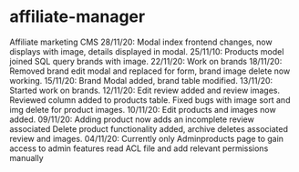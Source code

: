 # affiliate-manager
Affiliate marketing CMS
28/11/20: Modal index frontend changes, now displays with image, details displayed in modal.
25/11/10: Products model joined SQL query brands with image. 
22/11/20: Work on brands
18/11/20: Removed brand edit modal and replaced for form, brand image delete now working.
15/11/20: Brand Modal added, brand table modified.
13/11/20: Started work on brands.
12/11/20: Edit review added and review images. 
          Reviewed column added to products table.
          Fixed bugs with image sort and img delete for product images.
10/11/20: Edit products and images now added. 
09/11/20: Adding product now adds an incomplete review associated
          Delete product functionality added, archive deletes associated review and images.
04/11/20: Currently only Adminproducts page
          to gain access to admin features read ACL file and add relevant permissions manually
